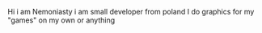 Hi i am Nemoniasty i am small developer from poland
I do graphics for my "games" on my own or anything
